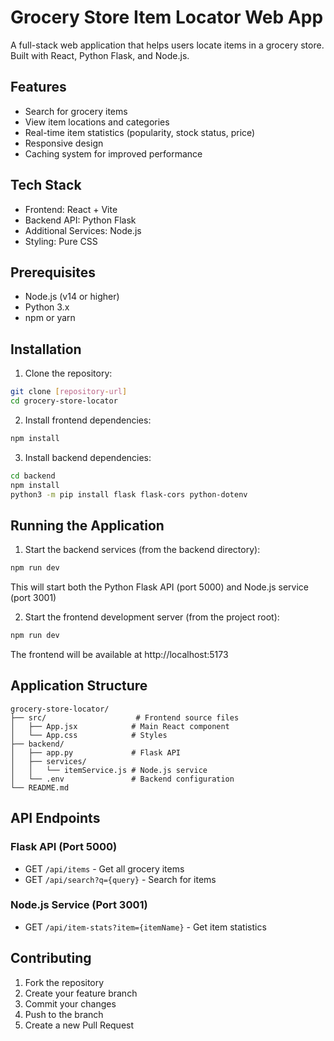 # Grocery Store Item Locator Web App

A full-stack web application that helps users locate items in a grocery store. Built with React, Python Flask, and Node.js.

## Features

- Search for grocery items
- View item locations and categories
- Real-time item statistics (popularity, stock status, price)
- Responsive design
- Caching system for improved performance

## Tech Stack

- Frontend: React + Vite
- Backend API: Python Flask
- Additional Services: Node.js
- Styling: Pure CSS

## Prerequisites

- Node.js (v14 or higher)
- Python 3.x
- npm or yarn

## Installation

1. Clone the repository:
```bash
git clone [repository-url]
cd grocery-store-locator
```

2. Install frontend dependencies:
```bash
npm install
```

3. Install backend dependencies:
```bash
cd backend
npm install
python3 -m pip install flask flask-cors python-dotenv
```

## Running the Application

1. Start the backend services (from the backend directory):
```bash
npm run dev
```
This will start both the Python Flask API (port 5000) and Node.js service (port 3001)

2. Start the frontend development server (from the project root):
```bash
npm run dev
```
The frontend will be available at http://localhost:5173

## Application Structure

```
grocery-store-locator/
├── src/                    # Frontend source files
│   ├── App.jsx            # Main React component
│   └── App.css            # Styles
├── backend/
│   ├── app.py             # Flask API
│   ├── services/
│   │   └── itemService.js # Node.js service
│   └── .env               # Backend configuration
└── README.md
```

## API Endpoints

### Flask API (Port 5000)
- GET `/api/items` - Get all grocery items
- GET `/api/search?q={query}` - Search for items

### Node.js Service (Port 3001)
- GET `/api/item-stats?item={itemName}` - Get item statistics

## Contributing

1. Fork the repository
2. Create your feature branch
3. Commit your changes
4. Push to the branch
5. Create a new Pull Request
